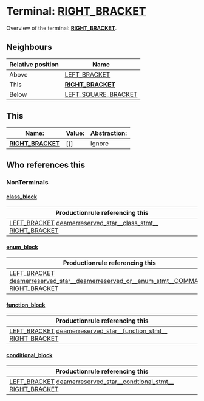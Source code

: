# Terminal: **[RIGHT_BRACKET](./RIGHT_BRACKET.md)**

Overview of the terminal: **[RIGHT_BRACKET](./RIGHT_BRACKET.md)**.



## **Neighbours**

| Relative position | Name                                          |
| ----------------- | --------------------------------------------- |
| Above             | [LEFT_BRACKET](./LEFT_BRACKET.md) |
| This              | **[RIGHT_BRACKET](./RIGHT_BRACKET.md)** |
| Below             | [LEFT_SQUARE_BRACKET](./LEFT_SQUARE_BRACKET.md) |



## **This**

| Name:                                       | Value:          | Abstraction:    |
| ------------------------------------------- | --------------- | --------------- |
| **[RIGHT_BRACKET](./RIGHT_BRACKET.md)** | [}] | Ignore |



## **Who references this**

### NonTerminals


#### [class_block](./../Grammar/class_block.md)

| Productionrule referencing this                      |
| ---------------------------------------------------- |
| [LEFT_BRACKET](./LEFT_BRACKET.md) [deamerreserved_star__class_stmt__](./../Grammar/deamerreserved_star__class_stmt__.md) [RIGHT_BRACKET](./RIGHT_BRACKET.md)  |


#### [enum_block](./../Grammar/enum_block.md)

| Productionrule referencing this                      |
| ---------------------------------------------------- |
| [LEFT_BRACKET](./LEFT_BRACKET.md) [deamerreserved_star__deamerreserved_or__enum_stmt__COMMA____](./../Grammar/deamerreserved_star__deamerreserved_or__enum_stmt__COMMA____.md) [RIGHT_BRACKET](./RIGHT_BRACKET.md)  |


#### [function_block](./../Grammar/function_block.md)

| Productionrule referencing this                      |
| ---------------------------------------------------- |
| [LEFT_BRACKET](./LEFT_BRACKET.md) [deamerreserved_star__function_stmt__](./../Grammar/deamerreserved_star__function_stmt__.md) [RIGHT_BRACKET](./RIGHT_BRACKET.md)  |


#### [conditional_block](./../Grammar/conditional_block.md)

| Productionrule referencing this                      |
| ---------------------------------------------------- |
| [LEFT_BRACKET](./LEFT_BRACKET.md) [deamerreserved_star__condtional_stmt__](./../Grammar/deamerreserved_star__condtional_stmt__.md) [RIGHT_BRACKET](./RIGHT_BRACKET.md)  |



